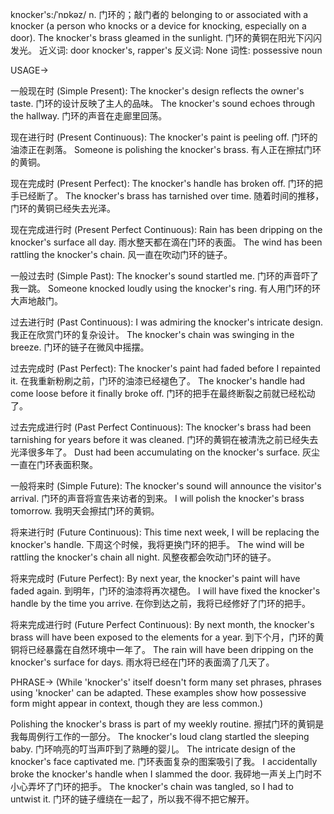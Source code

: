 knocker's:/ˈnɒkəz/
n.
门环的；敲门者的
belonging to or associated with a knocker (a person who knocks or a device for knocking, especially on a door).
The knocker's brass gleamed in the sunlight. 门环的黄铜在阳光下闪闪发光。
近义词: door knocker's, rapper's
反义词: None
词性: possessive noun


USAGE->

一般现在时 (Simple Present):
The knocker's design reflects the owner's taste.  门环的设计反映了主人的品味。
The knocker's sound echoes through the hallway.  门环的声音在走廊里回荡。

现在进行时 (Present Continuous):
The knocker's paint is peeling off. 门环的油漆正在剥落。
Someone is polishing the knocker's brass. 有人正在擦拭门环的黄铜。

现在完成时 (Present Perfect):
The knocker's handle has broken off. 门环的把手已经断了。
The knocker's brass has tarnished over time.  随着时间的推移，门环的黄铜已经失去光泽。

现在完成进行时 (Present Perfect Continuous):
Rain has been dripping on the knocker's surface all day. 雨水整天都在滴在门环的表面。
The wind has been rattling the knocker's chain. 风一直在吹动门环的链子。

一般过去时 (Simple Past):
The knocker's sound startled me. 门环的声音吓了我一跳。
Someone knocked loudly using the knocker's ring. 有人用门环的环大声地敲门。

过去进行时 (Past Continuous):
I was admiring the knocker's intricate design. 我正在欣赏门环的复杂设计。
The knocker's chain was swinging in the breeze. 门环的链子在微风中摇摆。

过去完成时 (Past Perfect):
The knocker's paint had faded before I repainted it. 在我重新粉刷之前，门环的油漆已经褪色了。
The knocker's handle had come loose before it finally broke off. 门环的把手在最终断裂之前就已经松动了。

过去完成进行时 (Past Perfect Continuous):
The knocker's brass had been tarnishing for years before it was cleaned. 门环的黄铜在被清洗之前已经失去光泽很多年了。
Dust had been accumulating on the knocker's surface. 灰尘一直在门环表面积聚。

一般将来时 (Simple Future):
The knocker's sound will announce the visitor's arrival. 门环的声音将宣告来访者的到来。
I will polish the knocker's brass tomorrow. 我明天会擦拭门环的黄铜。

将来进行时 (Future Continuous):
This time next week, I will be replacing the knocker's handle. 下周这个时候，我将更换门环的把手。
The wind will be rattling the knocker's chain all night. 风整夜都会吹动门环的链子。

将来完成时 (Future Perfect):
By next year, the knocker's paint will have faded again. 到明年，门环的油漆将再次褪色。
I will have fixed the knocker's handle by the time you arrive. 在你到达之前，我将已经修好了门环的把手。

将来完成进行时 (Future Perfect Continuous):
By next month, the knocker's brass will have been exposed to the elements for a year. 到下个月，门环的黄铜将已经暴露在自然环境中一年了。
The rain will have been dripping on the knocker's surface for days. 雨水将已经在门环的表面滴了几天了。


PHRASE->
(While 'knocker's' itself doesn't form many set phrases,  phrases using 'knocker' can be adapted.  These examples show how possessive form might appear in context, though they are less common.)

Polishing the knocker's brass is part of my weekly routine.  擦拭门环的黄铜是我每周例行工作的一部分。
The knocker's loud clang startled the sleeping baby. 门环响亮的叮当声吓到了熟睡的婴儿。
The intricate design of the knocker's face captivated me. 门环表面复杂的图案吸引了我。
I accidentally broke the knocker's handle when I slammed the door. 我砰地一声关上门时不小心弄坏了门环的把手。
The knocker's chain was tangled, so I had to untwist it. 门环的链子缠绕在一起了，所以我不得不把它解开。
